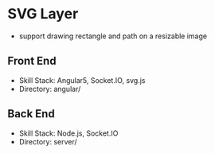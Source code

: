 # SVG Layer
- support drawing rectangle and path on a resizable image

## Front End 
- Skill Stack: Angular5, Socket.IO, svg.js
- Directory: angular/

## Back End
- Skill Stack: Node.js, Socket.IO
- Directory: server/

